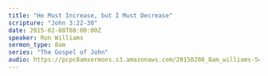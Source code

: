```yaml
---
title: "He Must Increase, but I Must Decrease"
scripture: "John 3:22-30"
date: 2015-02-08T08:00:00Z
speaker: Ron Williams
sermon_type: 8am
series: "The Gospel of John"
audio: https://pcpc8amsermons.s3.amazonaws.com/20150208_8am_williams-54d914a19148e.mp3 
---
```



